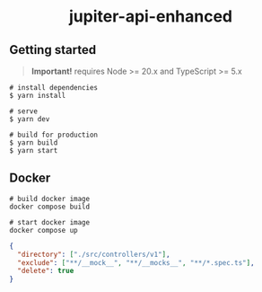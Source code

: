 <div align="center">
  <h1>jupiter-api-enhanced</h1>
</div>

## Getting started

> **Important!** requires Node >= 20.x and TypeScript >= 5.x

```batch
# install dependencies
$ yarn install

# serve
$ yarn dev

# build for production
$ yarn build
$ yarn start
```

## Docker

```
# build docker image
docker compose build

# start docker image
docker compose up
```

```json
{
  "directory": ["./src/controllers/v1"],
  "exclude": ["**/__mock__", "**/__mocks__", "**/*.spec.ts"],
  "delete": true
}
```
